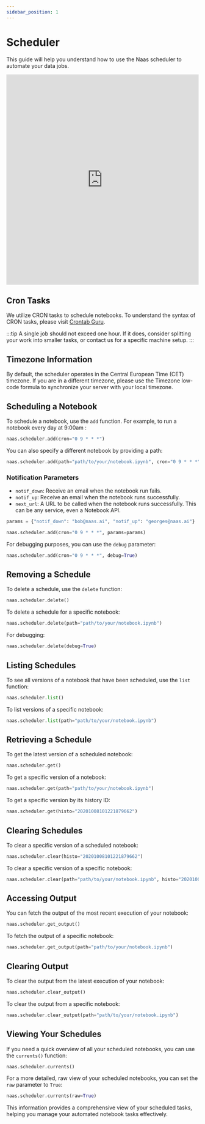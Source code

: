 ```yaml
---
sidebar_position: 1
---
```


# Scheduler

This guide will help you understand how to use the Naas scheduler to automate your data jobs.

<iframe width="100%" height="550" src="https://www.youtube.com/embed/ONiILHFItzs" title="YouTube video player" frameborder="0" allow="accelerometer; autoplay; clipboard-write; encrypted-media; gyroscope; picture-in-picture; web-share" allowfullscreen></iframe>

## Cron Tasks

We utilize CRON tasks to schedule notebooks. To understand the syntax of CRON tasks, please visit [Crontab Guru](https://crontab.guru/).

:::tip
A single job should not exceed one hour. If it does, consider splitting your work into smaller tasks, or contact us for a specific machine setup.
:::

## Timezone Information

By default, the scheduler operates in the Central European Time (CET) timezone. If you are in a different timezone, please use the Timezone low-code formula to synchronize your server with your local timezone.

## Scheduling a Notebook

To schedule a notebook, use the `add` function. For example, to run a notebook every day at 9:00am :

```python
naas.scheduler.add(cron="0 9 * * *")
```

You can also specify a different notebook by providing a path:

```python
naas.scheduler.add(path="path/to/your/notebook.ipynb", cron="0 9 * * *")
```

### Notification Parameters

- `notif_down`: Receive an email when the notebook run fails.
- `notif_up`: Receive an email when the notebook runs successfully.
- `next_url`: A URL to be called when the notebook runs successfully. This can be any service, even a Notebook API.

```python
params = {"notif_down": "bob@naas.ai", "notif_up": "georges@naas.ai"}

naas.scheduler.add(cron="0 9 * * *", params=params)
```

For debugging purposes, you can use the `debug` parameter:

```python
naas.scheduler.add(cron="0 9 * * *", debug=True)
```

## Removing a Schedule

To delete a schedule, use the `delete` function:

```python
naas.scheduler.delete()
```

To delete a schedule for a specific notebook:

```python
naas.scheduler.delete(path="path/to/your/notebook.ipynb")
```

For debugging:

```python
naas.scheduler.delete(debug=True)
```

## Listing Schedules

To see all versions of a notebook that have been scheduled, use the `list` function:

```python
naas.scheduler.list()
```

To list versions of a specific notebook:

```python
naas.scheduler.list(path="path/to/your/notebook.ipynb")
```

## Retrieving a Schedule

To get the latest version of a scheduled notebook:

```python
naas.scheduler.get()
```

To get a specific version of a notebook:

```python
naas.scheduler.get(path="path/to/your/notebook.ipynb")
```

To get a specific version by its history ID:

```python
naas.scheduler.get(histo="20201008101221879662")
```

## Clearing Schedules

To clear a specific version of a scheduled notebook:

```python
naas.scheduler.clear(histo="20201008101221879662")
```

To clear a specific version of a specific notebook:

```python
naas.scheduler.clear(path="path/to/your/notebook.ipynb", histo="202010081012
```

## Accessing Output

You can fetch the output of the most recent execution of your notebook:

```python
naas.scheduler.get_output()
```

To fetch the output of a specific notebook:

```python
naas.scheduler.get_output(path="path/to/your/notebook.ipynb")
```

## Clearing Output

To clear the output from the latest execution of your notebook:

```python
naas.scheduler.clear_output()
```

To clear the output from a specific notebook:

```python
naas.scheduler.clear_output(path="path/to/your/notebook.ipynb")
```

## Viewing Your Schedules

If you need a quick overview of all your scheduled notebooks, you can use the `currents()` function:

```python
naas.scheduler.currents()
```

For a more detailed, raw view of your scheduled notebooks, you can set the `raw` parameter to `True`:

```python
naas.scheduler.currents(raw=True)
```

This information provides a comprehensive view of your scheduled tasks, helping you manage your automated notebook tasks effectively.
